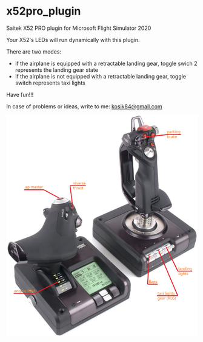 # x52pro_plugin

Saitek X52 PRO plugin for Microsoft Flight Simulator 2020

Your X52's LEDs will run dynamically with this plugin.

There are two modes:
- if the airplane is equipped with a retractable landing gear, toggle swich 2 represents the landing gear state
- if the airplane is not equipped with a retractable landing gear, toggle switch represents taxi lights

Have fun!!!

In case of problems or ideas, write to me: kosik84@gmail.com

![alt text](x52_map.jpg)
